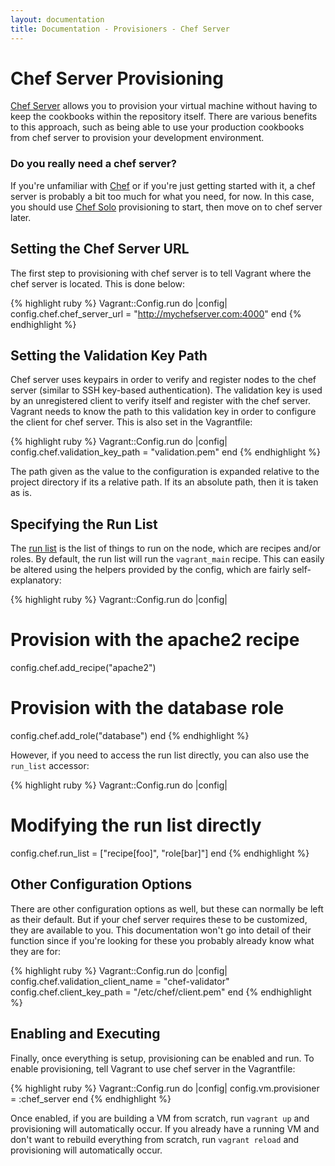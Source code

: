 ```yaml
---
layout: documentation
title: Documentation - Provisioners - Chef Server
---
```

# Chef Server Provisioning

[Chef Server](http://wiki.opscode.com/display/chef/Chef+Server) allows you to provision your
virtual machine without having to keep the cookbooks within the repository itself. There are
various benefits to this approach, such as being able to use your production cookbooks from
chef server to provision your development environment.

<div class="info">
  <h3>Do you really need a chef server?</h3>
  <p>
    If you're unfamiliar with <a href="http://www.opscode.com/chef/">Chef</a> or if you're
    just getting started with it, a chef server is probably a bit too much for what you need,
    for now. In this case, you should use <a href="/docs/provisioners/chef_solo.html">Chef Solo</a>
    provisioning to start, then move on to chef server later.
  </p>
</div>

## Setting the Chef Server URL

The first step to provisioning with chef server is to tell Vagrant where the chef
server is located. This is done below:

{% highlight ruby %}
Vagrant::Config.run do |config|
  config.chef.chef_server_url = "http://mychefserver.com:4000"
end
{% endhighlight %}

## Setting the Validation Key Path

Chef server uses keypairs in order to verify and register nodes to the chef server
(similar to SSH key-based authentication). The validation key is used by an unregistered
client to verify itself and register with the chef server. Vagrant needs to know
the path to this validation key in order to configure the client for chef server. This
is also set in the Vagrantfile:

{% highlight ruby %}
Vagrant::Config.run do |config|
  config.chef.validation_key_path = "validation.pem"
end
{% endhighlight %}

The path given as the value to the configuration is expanded relative to the project
directory if its a relative path. If its an absolute path, then it is taken as is.

## Specifying the Run List

The [run list](http://wiki.opscode.com/display/chef/Setting+the+run_list+in+JSON)
is the list of things to run on the node, which are recipes and/or
roles. By default, the run list will run the `vagrant_main` recipe. This can easily
be altered using the helpers provided by the config, which are fairly self-explanatory:

{% highlight ruby %}
Vagrant::Config.run do |config|
  # Provision with the apache2 recipe
  config.chef.add_recipe("apache2")

  # Provision with the database role
  config.chef.add_role("database")
end
{% endhighlight %}

However, if you need to access the run list directly, you can also use the
`run_list` accessor:

{% highlight ruby %}
Vagrant::Config.run do |config|
  # Modifying the run list directly
  config.chef.run_list = ["recipe[foo]", "role[bar]"]
end
{% endhighlight %}

## Other Configuration Options

There are other configuration options as well, but these can normally be left
as their default. But if your chef server requires these to be customized, they
are available to you. This documentation won't go into detail of their function
since if you're looking for these you probably already know what they are for:

{% highlight ruby %}
Vagrant::Config.run do |config|
  config.chef.validation_client_name = "chef-validator"
  config.chef.client_key_path = "/etc/chef/client.pem"
end
{% endhighlight %}

## Enabling and Executing

Finally, once everything is setup, provisioning can be enabled and run. To enable
provisioning, tell Vagrant to use chef server in the Vagrantfile:

{% highlight ruby %}
Vagrant::Config.run do |config|
  config.vm.provisioner = :chef_server
end
{% endhighlight %}

Once enabled, if you are building a VM from scratch, run `vagrant up` and provisioning
will automatically occur. If you already have a running VM and don't want to rebuild
everything from scratch, run `vagrant reload` and provisioning will automatically
occur.